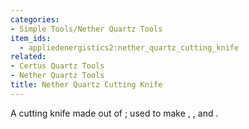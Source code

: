```yaml
---
categories:
- Simple Tools/Nether Quartz Tools
item_ids:
  - appliedenergistics2:nether_quartz_cutting_knife
related:
- Certus Quartz Tools
- Nether Quartz Tools
title: Nether Quartz Cutting Knife
---
```


A cutting knife made out of <ItemLink id="minecraft:quartz"/>; used to make <ItemLink
id="appliedenergistics2:name_press"/>, <ItemLink id="appliedenergistics2:cable_anchor"/>,
and <ItemLink id="appliedenergistics2:facade"/>.

<RecipeFor id="appliedenergistics2:nether_quartz_cutting_knife"/>
